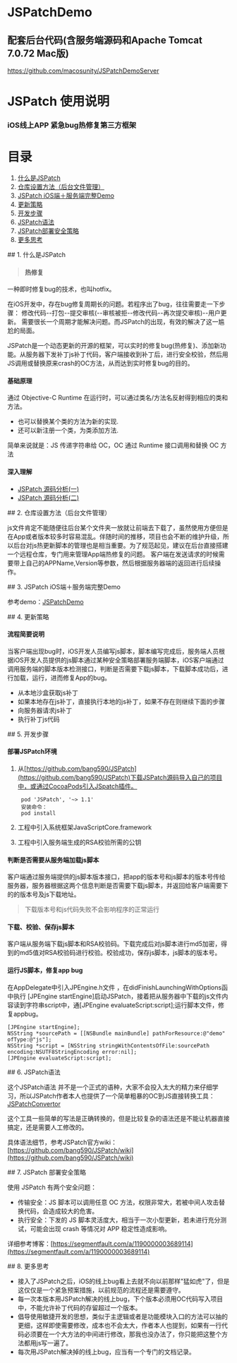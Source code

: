 # JSPatchDemo
## 配套后台代码(含服务端源码和Apache Tomcat 7.0.72 Mac版)
https://github.com/macosunity/JSPatchDemoServer

# JSPatch 使用说明

### iOS线上APP 紧急bug热修复第三方框架      


# 目录
1. <a href="#link1">什么是JSPatch</a>
1. <a href="#link2">仓库设置方法（后台文件管理）</a>
1. <a href="#link3">JSPatch iOS端＋服务端完整Demo</a>
1. <a href="#link4">更新策略</a>
1. <a href="#link5">开发步骤</a>
1. <a href="#link6">JSPatch语法</a>
1. <a href="#link7">JSPatch部署安全策略</a>
1. <a href="#link8">更多思考</a>

<span id='link1'>
## 1. 什么是JSPatch
</span>

> #### 热修复
一种即时修复bug的技术，也叫hotfix。

在iOS开发中，存在bug修复周期长的问题。若程序出了bug，往往需要走一下步骤：
修改代码--打包--提交审核(--审核被拒--修改代码--再次提交审核)--用户更新。
需要很长一个周期才能解决问题。而JSPatch的出现，有效的解决了这一尴尬的局面。

JSPatch是一个动态更新的开源的框架，可以实时的修复bug(热修复)、添加新功能。从服务器下发补丁js补丁代码，客户端接收到补丁后，进行安全校验，然后用JS调用或替换原来crash的OC方法，从而达到实时修复bug的目的。

#### 基础原理
通过 Objective-C Runtime 在运行时，可以通过类名/方法名反射得到相应的类和方法。

* 也可以替换某个类的方法为新的实现.
* 还可以新注册一个类，为类添加方法.

简单来说就是：JS 传递字符串给 OC，OC 通过 Runtime 接口调用和替换 OC 方法

#### 深入理解
* [JSPatch 源码分析(一)](http://www.jianshu.com/p/6cc18cfc9354)
* [JSPatch 源码分析(二)](http://www.jianshu.com/p/3d9a1c53016a)


<span id='link2'>
## 2. 仓库设置方法（后台文件管理）
</span>

js文件肯定不能随便往后台某个文件夹一放就让前端去下载了，虽然使用方便但是在App或者版本较多时容易混乱。伴随时间的推移，项目也会不断的维护升级，所以后台对js热更新脚本的管理也是相当重要。为了规范起见，建议在后台直接搭建一个远程仓库，专门用来管理App端热修复的问题。
客户端在发送请求的时候需要带上自己的APPName,Version等参数，然后根据服务器端的返回进行后续操作。

<span id='link3'>
## 3. JSPatch iOS端＋服务端完整Demo
</span>

参考demo：[JSPatchDemo](https://github.com/macosunity/JSPatchDemo)

<span id='link4'>
## 4. 更新策略
</span>

#### 流程简要说明
当客户端出现bug时，iOS开发人员编写js脚本，脚本编写完成后，服务端人员根据iOS开发人员提供的js脚本通过某种安全策略部署服务端脚本，iOS客户端通过调用服务端的脚本版本检测接口，判断是否需要下载js脚本，下载脚本成功后，进行加载，运行，进而修复App的bug。

* 从本地沙盒获取js补丁
* 如果本地存在js补丁，直接执行本地的js补丁，如果不存在则继续下面的步骤
* 向服务器请求js补丁
* 执行补丁js代码


<span id='link5'>
## 5. 开发步骤
</span>

#### 部署JSPatch环境

1. 从[https://github.com/bang590/JSPatch](https://github.com/bang590/JSPatch)下载JSPatch源码导入自己的项目中，或通过CocoaPods引入JSpatch插件。

		pod 'JSPatch', '~> 1.1'
		安装命令：
		pod install
        
1. 工程中引入系统框架JavaScriptCore.framework
1. 工程中引入服务端生成的RSA校验所需的公钥

#### 判断是否需要从服务端加载js脚本

客户端通过服务端提供的js脚本版本接口，把app的版本号和js脚本的版本号传给服务器，服务器根据这两个信息判断是否需要下载js脚本，并返回给客户端需要下的的版本号及js下载地址。
> 下载版本号和js代码失败不会影响程序的正常运行

#### 下载、校验、保存js脚本

客户端从服务端下载js脚本和RSA校验码。下载完成后对js脚本进行md5加密，得到的md5值对RSA校验码进行校验。校验成功，保存js脚本，js脚本的版本号。

#### 运行JS脚本，修复app bug

在AppDelegate中引入JPEngine.h文件 ，在didFinishLaunchingWithOptions函中执行
[JPEngine startEngine]启动JSPatch，接着把从服务器中下载的js文件内容读到字符串script中，通[JPEngine evaluateScript:script];运行脚本文件，修复appbug。

	[JPEngine startEngine];
	NSString *sourcePath = [[NSBundle mainBundle] pathForResource:@"demo" ofType:@"js"];
	NSString *script = [NSString stringWithContentsOfFile:sourcePath encoding:NSUTF8StringEncoding error:nil];
	[JPEngine evaluateScript:script];

<span id='link6'>
## 6. JSPatch语法
</span>

这个JSPatch语法 并不是一个正式的语种，大家不会投入太大的精力来仔细学习，所以JSPatch作者本人也提供了一个简单粗暴的OC到JS直接转换工具：[JSPatchConvertor](http://bang590.github.io/JSPatchConvertor/)

这个工具一些简单的写法是正确转换的，但是比较复杂的语法还是不能让机器直接搞定，还是需要人工修改的。

具体语法细节，参考JSPatch官方wiki：[https://github.com/bang590/JSPatch/wiki](https://github.com/bang590/JSPatch/wiki)

<span id='link7'>
## 7. JSPatch 部署安全策略
</span>

使用 JSPatch 有两个安全问题：

* 传输安全：JS 脚本可以调用任意 OC 方法，权限非常大，若被中间人攻击替换代码，会造成较大的危害。
* 执行安全：下发的 JS 脚本灵活度大，相当于一次小型更新，若未进行充分测试，可能会出现 crash 等情况对 APP 稳定性造成影响。

详细参考博客：[https://segmentfault.com/a/1190000003689114](https://segmentfault.com/a/1190000003689114)

<span id='link8'>
## 8. 更多思考
</span>

* 接入了JSPatch之后，iOS的线上bug看上去就不向以前那样"猛如虎"了，但是这仅仅是一个紧急预案措施，以前规范的流程还是需要遵守。
* 每一次本版本用JSPatch解决的线上bug，下个版本必须用OC代码写入项目中，不能允许补丁代码的存留超过一个版本。
* 倡导使用敏捷开发的思想，类似于主逻辑或者是功能模块入口的方法可以抽的更细，这样即使需要修改，成本也不会太大，作者本人也提到，如果有一行代码必须要在一个大方法的中间进行修改，那我也没办法了，你只能把这整个方法都用js写一遍了。
* 每次用JSPatch解决掉的线上bug，应当有一个专门的文档记录。

